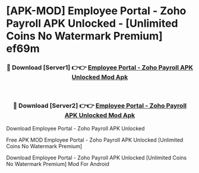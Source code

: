 # [APK-MOD] Employee Portal - Zoho Payroll APK Unlocked - [Unlimited Coins No Watermark Premium] ef69m



<div align="center">
<h3>🔴 Download [Server1] 👉👉 <a href="https://momento.my/?title=Employee_Portal_-_Zoho_Payroll_APK_Unlocked">Employee Portal - Zoho Payroll APK Unlocked Mod Apk</a></h3><br>

<h3>🔴 Download [Server2] 👉👉 <a href="https://momento.my/?title=Employee_Portal_-_Zoho_Payroll_APK_Unlocked">Employee Portal - Zoho Payroll APK Unlocked Mod Apk</a></h3>
</div>



Download Employee Portal - Zoho Payroll APK Unlocked 

Free APK MOD Employee Portal - Zoho Payroll APK Unlocked [Unlimited Coins No Watermark Premium]

Download Employee Portal - Zoho Payroll APK Unlocked [Unlimited Coins No Watermark Premium] Mod For Android
